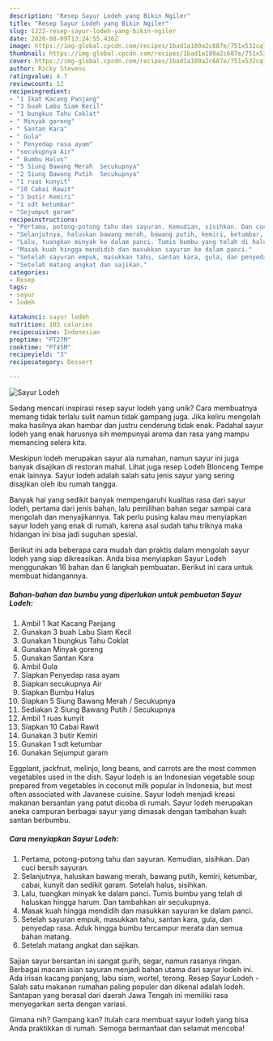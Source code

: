 ```yaml
---
description: "Resep Sayur Lodeh yang Bikin Ngiler"
title: "Resep Sayur Lodeh yang Bikin Ngiler"
slug: 1222-resep-sayur-lodeh-yang-bikin-ngiler
date: 2020-08-09T13:24:55.436Z
image: https://img-global.cpcdn.com/recipes/1bad1a180a2c687e/751x532cq70/sayur-lodeh-foto-resep-utama.jpg
thumbnail: https://img-global.cpcdn.com/recipes/1bad1a180a2c687e/751x532cq70/sayur-lodeh-foto-resep-utama.jpg
cover: https://img-global.cpcdn.com/recipes/1bad1a180a2c687e/751x532cq70/sayur-lodeh-foto-resep-utama.jpg
author: Ricky Stevens
ratingvalue: 4.7
reviewcount: 12
recipeingredient:
- "1 Ikat Kacang Panjang"
- "3 buah Labu Siam Kecil"
- "1 bungkus Tahu Coklat"
- " Minyak goreng"
- " Santan Kara"
- " Gula"
- " Penyedap rasa ayam"
- "secukupnya Air"
- " Bumbu Halus"
- "5 Siung Bawang Merah  Secukupnya"
- "2 Siung Bawang Putih  Secukupnya"
- "1 ruas kunyit"
- "10 Cabai Rawit"
- "3 butir Kemiri"
- "1 sdt ketumbar"
- "Sejumput garam"
recipeinstructions:
- "Pertama, potong-potong tahu dan sayuran. Kemudian, sisihkan. Dan cuci bersih sayuran."
- "Selanjutnya, haluskan bawang merah, bawang putih, kemiri, ketumbar, cabai, kunyit dan sedikit garam. Setelah halus, sisihkan."
- "Lalu, tuangkan minyak ke dalam panci. Tumis bumbu yang telah di haluskan hingga harum. Dan tambahkan air secukupnya."
- "Masak kuah hingga mendidih dan masukkan sayuran ke dalam panci."
- "Setelah sayuran empuk, masukkan tahu, santan kara, gula, dan penyedap rasa. Aduk hingga bumbu tercampur merata dan semua bahan matang."
- "Setelah matang angkat dan sajikan."
categories:
- Resep
tags:
- sayur
- lodeh

katakunci: sayur lodeh 
nutrition: 103 calories
recipecuisine: Indonesian
preptime: "PT27M"
cooktime: "PT45M"
recipeyield: "3"
recipecategory: Dessert

---
```



![Sayur Lodeh](https://img-global.cpcdn.com/recipes/1bad1a180a2c687e/751x532cq70/sayur-lodeh-foto-resep-utama.jpg)

Sedang mencari inspirasi resep sayur lodeh yang unik? Cara membuatnya memang tidak terlalu sulit namun tidak gampang juga. Jika keliru mengolah maka hasilnya akan hambar dan justru cenderung tidak enak. Padahal sayur lodeh yang enak harusnya sih mempunyai aroma dan rasa yang mampu memancing selera kita.

Meskipun lodeh merupakan sayur ala rumahan, namun sayur ini juga banyak disajikan di restoran mahal. Lihat juga resep Lodeh Blonceng Tempe enak lainnya. Sayur lodeh adalah salah satu jenis sayur yang sering disajikan oleh ibu rumah tangga.

Banyak hal yang sedikit banyak mempengaruhi kualitas rasa dari sayur lodeh, pertama dari jenis bahan, lalu pemilihan bahan segar sampai cara mengolah dan menyajikannya. Tak perlu pusing kalau mau menyiapkan sayur lodeh yang enak di rumah, karena asal sudah tahu triknya maka hidangan ini bisa jadi suguhan spesial.


Berikut ini ada beberapa cara mudah dan praktis dalam mengolah sayur lodeh yang siap dikreasikan. Anda bisa menyiapkan Sayur Lodeh menggunakan 16 bahan dan 6 langkah pembuatan. Berikut ini cara untuk membuat hidangannya.

<!--inarticleads1-->

##### Bahan-bahan dan bumbu yang diperlukan untuk pembuatan Sayur Lodeh:

1. Ambil 1 Ikat Kacang Panjang
1. Gunakan 3 buah Labu Siam Kecil
1. Gunakan 1 bungkus Tahu Coklat
1. Gunakan  Minyak goreng
1. Gunakan  Santan Kara
1. Ambil  Gula
1. Siapkan  Penyedap rasa ayam
1. Siapkan secukupnya Air
1. Siapkan  Bumbu Halus
1. Siapkan 5 Siung Bawang Merah / Secukupnya
1. Sediakan 2 Siung Bawang Putih / Secukupnya
1. Ambil 1 ruas kunyit
1. Siapkan 10 Cabai Rawit
1. Gunakan 3 butir Kemiri
1. Gunakan 1 sdt ketumbar
1. Gunakan Sejumput garam


Eggplant, jackfruit, melinjo, long beans, and carrots are the most common vegetables used in the dish. Sayur lodeh is an Indonesian vegetable soup prepared from vegetables in coconut milk popular in Indonesia, but most often associated with Javanese cuisine. Sayur lodeh menjadi kreasi makanan bersantan yang patut dicoba di rumah. Sayur lodeh merupakan aneka campuran berbagai sayur yang dimasak dengan tambahan kuah santan berbumbu. 

<!--inarticleads2-->

##### Cara menyiapkan Sayur Lodeh:

1. Pertama, potong-potong tahu dan sayuran. Kemudian, sisihkan. Dan cuci bersih sayuran.
1. Selanjutnya, haluskan bawang merah, bawang putih, kemiri, ketumbar, cabai, kunyit dan sedikit garam. Setelah halus, sisihkan.
1. Lalu, tuangkan minyak ke dalam panci. Tumis bumbu yang telah di haluskan hingga harum. Dan tambahkan air secukupnya.
1. Masak kuah hingga mendidih dan masukkan sayuran ke dalam panci.
1. Setelah sayuran empuk, masukkan tahu, santan kara, gula, dan penyedap rasa. Aduk hingga bumbu tercampur merata dan semua bahan matang.
1. Setelah matang angkat dan sajikan.


Sajian sayur bersantan ini sangat gurih, segar, namun rasanya ringan. Berbagai macam isian sayuran menjadi bahan utama dari sayur lodeh ini. Ada irisan kacang panjang, labu siam, wortel, terong. Resep Sayur Lodeh - Salah satu makanan rumahan paling populer dan dikenal adalah lodeh. Santapan yang berasal dari daerah Jawa Tengah ini memiliki rasa menyegarkan serta dengan variasi. 

Gimana nih? Gampang kan? Itulah cara membuat sayur lodeh yang bisa Anda praktikkan di rumah. Semoga bermanfaat dan selamat mencoba!
